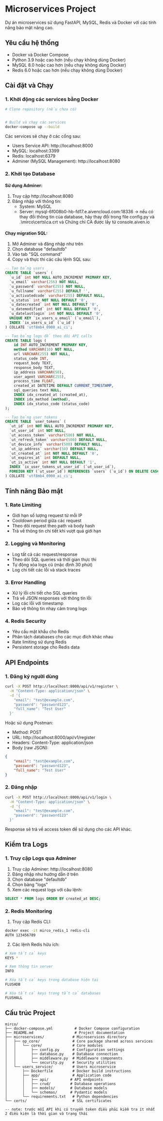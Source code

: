 # Microservices Project

Dự án microservices sử dụng FastAPI, MySQL, Redis và Docker với các tính năng bảo mật nâng cao.

## Yêu cầu hệ thống

- Docker và Docker Compose
- Python 3.9 hoặc cao hơn (nếu chạy không dùng Docker)
- MySQL 8.0 hoặc cao hơn (nếu chạy không dùng Docker)
- Redis 6.0 hoặc cao hơn (nếu chạy không dùng Docker)

## Cài đặt và Chạy

### 1. Khởi động các services bằng Docker

```bash
# Clone repository (nếu chưa có)


# Build và chạy các services
docker-compose up --build
```

Các services sẽ chạy ở các cổng sau:
- Users Service API: http://localhost:8000
- MySQL: localhost:3399
- Redis: localhost:6379
- Adminer (MySQL Management): http://localhost:8080

### 2. Khởi tạo Database

#### Sử dụng Adminer:
1. Truy cập http://localhost:8080
2. Đăng nhập với thông tin:
   - System: MySQL
   - Server: mysql-6f008b0-hb-fd17.e.aivencloud.com:18336
-> nếu có thay đổi thông tin của database, hãy thay đổi trong file config.py và .\mirco\certs\ca.crt
và Chứng chỉ CA được lấy từ console.aiven.io

#### Chạy migration SQL:
1. Mở Adminer và đăng nhập như trên
2. Chọn database "defaultdb"
3. Vào tab "SQL command"
4. Copy và thực thi các câu lệnh SQL sau:

```sql
-- Tạo bảng users
CREATE TABLE `users` (
  `u_id` int NOT NULL AUTO_INCREMENT PRIMARY KEY,
  `u_email` varchar(256) NOT NULL,
  `u_password` varchar(255) NOT NULL,
  `u_fullname` varchar(255) DEFAULT '',
  `u_activatedcode` varchar(255) DEFAULT NULL,
  `u_status` int NOT NULL DEFAULT '0',
  `u_datecreated` int NOT NULL DEFAULT '0',
  `u_datemodified` int NOT NULL DEFAULT '0',
  `u_datelastlogin` int NOT NULL DEFAULT '0',
  UNIQUE KEY `ix_users_u_email` (`u_email`),
  INDEX `ix_users_u_id` (`u_id`)
) COLLATE 'utf8mb4_0900_ai_ci';

-- Tạo bảng logs để theo dõi API calls
CREATE TABLE logs (
    id INT AUTO_INCREMENT PRIMARY KEY,
    method VARCHAR(10) NOT NULL,
    url VARCHAR(255) NOT NULL,
    status_code INT,
    request_body TEXT,
    response_body TEXT,
    ip_address VARCHAR(50),
    user_agent VARCHAR(255),
    process_time FLOAT,
    created_at DATETIME DEFAULT CURRENT_TIMESTAMP,
    sql_queries text NULL,
    INDEX idx_created_at (created_at),
    INDEX idx_method (method),
    INDEX idx_status_code (status_code)
);

-- Tạo bảng user_tokens
CREATE TABLE `user_tokens` (
  `ut_id` int NOT NULL AUTO_INCREMENT PRIMARY KEY,
  `ut_user_id` int NOT NULL,
  `ut_access_token` varchar(500) NOT NULL,
  `ut_refresh_token` varchar(500) DEFAULT NULL,
  `ut_device_info` varchar(500) DEFAULT NULL,
  `ut_ip_address` varchar(50) DEFAULT NULL,
  `ut_created_at` int NOT NULL DEFAULT '0',
  `ut_expires_at` int DEFAULT NULL,
  `ut_is_active` int NOT NULL DEFAULT '1',
  INDEX `ix_user_tokens_ut_user_id` (`ut_user_id`),
  FOREIGN KEY (`ut_user_id`) REFERENCES `users` (`u_id`) ON DELETE CASCADE
) COLLATE 'utf8mb4_0900_ai_ci';
```

## Tính năng Bảo mật

### 1. Rate Limiting
- Giới hạn số lượng request từ mỗi IP
- Cooldown period giữa các request
- Theo dõi request theo path và body hash
- Trả về thông tin chi tiết khi vượt quá giới hạn

### 2. Logging và Monitoring
- Log tất cả các request/response
- Theo dõi SQL queries và thời gian thực thi
- Tự động xóa logs cũ (mặc định 30 phút)
- Log chi tiết các lỗi và stack traces

### 3. Error Handling
- Xử lý lỗi chi tiết cho SQL queries
- Trả về JSON responses với thông tin lỗi
- Log các lỗi với timestamp
- Bảo vệ thông tin nhạy cảm trong logs

### 4. Redis Security
- Yêu cầu mật khẩu cho Redis
- Phân tách databases cho các mục đích khác nhau
- Rate limiting sử dụng Redis
- Persistent storage cho Redis data

## API Endpoints

### 1. Đăng ký người dùng

```bash
curl -X POST http://localhost:8000/api/v1/register \
  -H "Content-Type: application/json" \
  -d '{
    "email": "test@example.com",
    "password": "password123",
    "full_name": "Test User"
  }'
```

Hoặc sử dụng Postman:
- Method: POST
- URL: http://localhost:8000/api/v1/register
- Headers: Content-Type: application/json
- Body (raw JSON):
```json
{
    "email": "test@example.com",
    "password": "password123",
    "full_name": "Test User"
}
```

### 2. Đăng nhập

```bash
curl -X POST http://localhost:8000/api/v1/login \
  -H "Content-Type: application/json" \
  -d '{
    "email": "test@example.com",
    "password": "password123"
  }'
```

Response sẽ trả về access token để sử dụng cho các API khác.

## Kiểm tra Logs

### 1. Truy cập Logs qua Adminer
1. Truy cập Adminer: http://localhost:8080
2. Đăng nhập như hướng dẫn ở trên
3. Chọn database "defaultdb"
4. Chọn bảng "logs"
5. Xem các request logs với câu lệnh:
```sql
SELECT * FROM logs ORDER BY created_at DESC;
```

### 2. Redis Monitoring
1. Truy cập Redis CLI:
```bash
docker exec -it mirco_redis_1 redis-cli
AUTH 123456789
```

2. Các lệnh Redis hữu ích:
```bash
# Xem tất cả keys
KEYS *

# Xem thông tin server
INFO

# Xóa tất cả keys trong database hiện tại
FLUSHDB

# Xóa tất cả keys trong tất cả databases
FLUSHALL
```

## Cấu trúc Project

```plaintext
mirco/
├── docker-compose.yml          # Docker Compose configuration
├── README.md                   # Project documentation
├── microservices/             # Microservices directory
│   ├── op_core/               # Core package shared across services
│   │   └── core/              # Core modules
│   │       ├── config.py      # Configuration settings
│   │       ├── database.py    # Database connection
│   │       ├── middleware.py  # Middleware components
│   │       └── security.py    # Security utilities
│   └── users_service/         # Users microservice
│       ├── Dockerfile         # Docker build instructions
│       ├── app/               # Application code
│       │   ├── api/          # API endpoints
│       │   ├── crud/         # Database operations
│       │   ├── models/       # Database models
│       │   └── schemas/      # Pydantic models
│       └── requirements.txt   # Python dependencies
└── certs/                     # SSL certificates

-- note: trước mỗi API khi có truyền token điều phải kiểm tra ít nhất 2 điều kiện là thời gian và trạng thái
